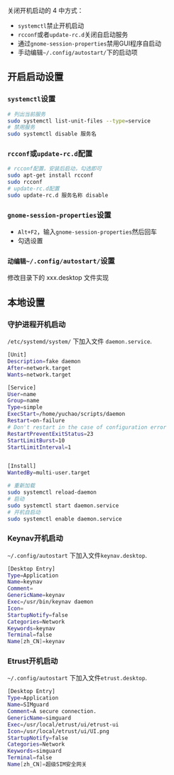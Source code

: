 关闭开机启动的 4 中方式：

* `systemctl`禁止开机启动
* `rcconf`或者`update-rc.d`关闭自启动服务
* 通过`gnome-session-properties`禁用GUI程序自启动
* 手动编辑`~/.config/autostart/`下的启动项



## 开启启动设置

### `systemctl`设置

```bash
# 列出当前服务
sudo systemctl list-unit-files --type=service
# 禁用服务
sudo systemctl disable 服务名
```



### `rcconf`或`update-rc.d`配置

```bash
# rcconf配置，安装后启动，勾选即可
sudo apt-get install rcconf
sudo rcconf
# update-rc.d配置
sudo update-rc.d 服务名称 disable
```

### `gnome-session-properties`设置

* `Alt+F2`，输入`gnome-session-properties`然后回车
* 勾选设置

### `动编辑~/.config/autostart/`设置

修改目录下的 xxx.desktop 文件实现



## 本地设置

### 守护进程开机启动

`/etc/systemd/system/` 下加入文件 `daemon.service`.

```bash
[Unit]
Description=fake daemon
After=network.target
Wants=network.target

[Service]
User=name
Group=name
Type=simple
ExecStart=/home/yuchao/scripts/daemon
Restart=on-failure
# Don't restart in the case of configuration error
RestartPreventExitStatus=23
StartLimitBurst=10
StartLimitInterval=1


[Install]
WantedBy=multi-user.target
```



```bash
# 重新加载
sudo systemctl reload-daemon
# 启动
sudo systemctl start daemon.service
# 开机自启动
sudo systemctl enable daemon.service
```



### Keynav开机启动

`~/.config/autostart` 下加入文件`keynav.desktop`.

```bash
[Desktop Entry]
Type=Application
Name=keynav
Comment=
GenericName=keynav
Exec=/usr/bin/keynav daemon
Icon=
StartupNotify=false
Categories=Network
Keywords=keynav
Terminal=false
Name[zh_CN]=keynav
```

### Etrust开机启动

`~/.config/autostart` 下加入文件`etrust.desktop`.

```bash
[Desktop Entry]
Type=Application
Name=SIMguard
Comment=A secure connection.
GenericName=simguard
Exec=/usr/local/etrust/ui/etrust-ui
Icon=/usr/local/etrust/ui/UI.png
StartupNotify=false
Categories=Network
Keywords=simguard
Terminal=false
Name[zh_CN]=超级SIM安全网关
```

